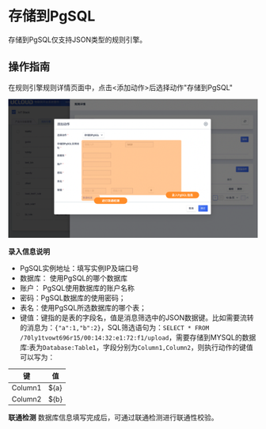 # 存储到PgSQL

存储到PgSQL仅支持JSON类型的规则引擎。



## 操作指南

在规则引擎规则详情页面中，点击<添加动作>后选择动作"存储到PgSQL"

![图片](../../../images/动作-3.png)

**录入信息说明**

- PgSQL实例地址：填写实例IP及端口号
- 数据库： 使用PgSQL的哪个数据库
- 账户： PgSQL使用数据库的账户名称
- 密码：PgSQL数据库的使用密码；
- 表名：使用PgSQL所选数据库的哪个表；
- 键值：键指的是表的字段名，值是消息筛选中的JSON数据键。比如需要流转的消息为：`{"a":1,"b":2}`，SQL筛选语句为：`SELECT * FROM /70ly1tvowt696r15/00:14:32:e1:72:f1/upload`，需要存储到MYSQL的数据库:表为`Database:Table1`，字段分别为`Column1,Column2`，则执行动作的键值可以写为：

| 键      | 值   |
| ------- | ---- |
| Column1 | ${a} |
| Column2 | ${b} |





**联通检测**
数据库信息填写完成后，可通过联通检测进行联通性校验。